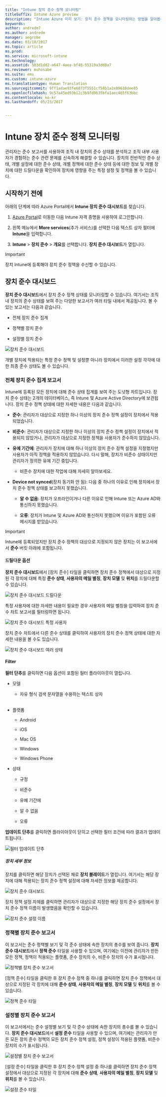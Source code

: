 ```yaml
---
title: "Intune 장치 준수 정책 모니터링"
titleSuffix: Intune Azure preview
description: "Intune Azure 미리 보기: 장치 준수 정책을 모니터링하는 방법을 알아봅니다."
keywords: 
author: andredm7
ms.author: andredm
manager: angrobe
ms.date: 03/10/2017
ms.topic: article
ms.prod: 
ms.service: microsoft-intune
ms.technology: 
ms.assetid: 503d1dd2-a647-4aea-bf48-55319a3dd8a7
ms.reviewer: muhosabe
ms.suite: ems
ms.custom: intune-azure
ms.translationtype: Human Translation
ms.sourcegitcommit: 9ff1adae93fe6873f5551cf58b1a2e89638dee85
ms.openlocfilehash: 9c57a45ed93b12c3b9fd9635bfa1aec465f63bbc
ms.contentlocale: ko-kr
ms.lasthandoff: 05/23/2017


---
```

# <a name="monitor-intune-device-compliance-policies"></a>Intune 장치 준수 정책 모니터링

관리자는 준수 보고서를 사용하여 조직 내 장치의 준수 상태를 분석하고 조직 내부 사용자가 경험하는 준수 관련 문제를 신속하게 해결할 수 있습니다. 장치의 전반적인 준수 상태, 개별 설정에 대한 준수 상태, 개별 정책에 대한 준수 상태 등에 대한 정보 및 개별 장치에 대한 드릴다운을 확인하여 장치에 영향을 주는 특정 설정 및 정책을 볼 수 있습니다.

## <a name="before-you-begin"></a>시작하기 전에

아래의 단계에 따라 Azure Portal에서 **Intune 장치 준수 대시보드**를 찾습니다.

1.  [Azure Portal](https://portal.azure.com)로 이동한 다음 Intune 자격 증명을 사용하여 로그인합니다.

2.  왼쪽 메뉴에서 **More services**(추가 서비스)를 선택한 다음 텍스트 상자 필터에 **Intune**을 입력합니다.

3.  **Intune** &gt; **장치 준수** &gt; **개요**를 선택합니다. **장치 준수 대시보드**가 열립니다.

> [!IMPORTANT] 
> 장치 Intune에 등록해야 장치 준수 정책을 수신할 수 있습니다.

## <a name="device-compliance-dashboard"></a>장치 준수 대시보드

**장치 준수 대시보드**에서 장치 준수 정책 상태를 모니터링할 수 있습니다. 여기서는 조직 내 장치의 준수 상태를 보여 주는 다양한 보고서가 여러 타일 내에서 제공됩니다. 볼 수 있는 보고서는 다음과 같습니다.

-   전체 장치 준수 집계

-   정책별 장치 준수

-   설정별 장치 준수

![장치 준수 대시보드](./media/idc-1.png)

개별 장치에 적용되는 특정 준수 정책 및 설정뿐 아니라 장치에서 이러한 설정 각각에 대한 최종 준수 상태도 볼 수 있습니다.

### <a name="overall-device-compliance-aggregate-report"></a>전체 장치 준수 집계 보고서

Intune에 등록된 모든 장치에 대해 준수 상태 집계를 보여 주는 도넛형 차트입니다. 장치 준수 상태는 2개의 데이터베이스, 즉 Intune 및 Azure Active Directory에 보관됩니다. 장치 준수 정책 상태에 대한 자세한 내용은 다음과 같습니다.

-   **준수**: 관리자가 대상으로 지정한 하나 이상의 장치 준수 정책 설정이 장치에서 적용되었습니다.

-   **비준수**: 관리자가 대상으로 지정한 하나 이상의 장치 준수 정책 설정이 장치에서 적용되지 않았거나, 관리자가 대상으로 지정한 정책을 사용자가 준수하지 않았습니다.

-   **유예 기간에**: 관리자가 장치에 대해 하나 이상의 장치 준수 정책 설정을 지정했지만 사용자가 아직 정책을 적용하지 않았습니다. 다시 말해, 장치가 비준수 상태이지만 관리자가 정의한 유예 기간 중입니다.

    -   비준수 장치에 대한 작업에 대해 자세히 알아보세요.

-   **Device not synced**(장치 동기화 안 됨): 다음 중 하나의 이유로 인해 장치에서 장치 준수 정책 상태를 보고하지 못했습니다.

    -   **알 수 없음**: 장치가 오프라인이거나 다른 이유로 인해 Intune 또는 Azure AD와 통신하지 못했습니다.

    -   **오류**: 장치가 Intune 및 Azure AD와 통신하지 못했으며 이유가 포함된 오류 메시지를 받았습니다.

> [!IMPORTANT] 
> Intune에 등록되었지만 장치 준수 정책의 대상으로 지정되지 않은 장치는 이 보고서에서 **준수** 버킷 아래에 포함됩니다.

#### <a name="drill-down-option"></a>드릴다운 옵션

**장치 준수 대시보드**에서 [장치 준수] 타일을 클릭하면 장치 준수 정책에서 대상으로 지정된 각 장치에 대해 특정 **준수 상태**, **사용자의 메일 별칭**, **장치 모델** 및 **위치**를 드릴다운할 수 있습니다.

![장치 준수 대시보드 드릴다운](./media/idc-2.png)

특정 사용자에 대한 자세한 내용이 필요한 경우 사용자의 메일 별칭을 입력하여 장치 준수 차트 보고서를 필터링하면 됩니다.

![장치 준수 대시보드 특정 사용자](./media/idc-3.png)

장치 준수 차트에서 다른 준수 상태를 클릭하여 사용자의 장치 준수 정책 상태에 대한 자세한 내용을 볼 수도 있습니다.

![장치 준수 대시보드 여러 상태](./media/idc-4.png)

#### <a name="filter"></a>Filter

**필터 단추**를 클릭하면 다음 옵션이 포함된 필터 플라이아웃이 열립니다.

-   모델

    -   자유 형식 검색 문자열을 수용하는 텍스트 상자
<br></br>
-   플랫폼

    -   Android

    -   iOS

    -   Mac OS

    -   Windows

    -   Windows Phone

-   상태

    -   규정

    -   비준수

    -   유예 기간에

    -   알 수 없음

    -   오류

**업데이트 단추**를 클릭하면 플라이아웃이 닫히고 선택한 필터 조건에 따라 결과가 업데이트됩니다.

![필터 업데이트 단추](./media/idc-5.png)

##### <a name="device-details"></a>장치 세부 정보

장치를 클릭하면 해당 장치가 선택된 채로 **장치 블레이드**가 열립니다. 여기서는 해당 장치에 대해 적용되는 장치 준수 정책 설정에 대해 자세한 정보를 제공합니다.

![장치 준수 대시보드](./media/idc-6.png)

장치 정책 설정 자체를 클릭하면 관리자가 대상으로 지정한 해당 장치 준수 설정에서 장치 준수 정책 이름이 발생했음을 확인할 수 있습니다.

![장치 준수 설정 이름](./media/idc-7.png)

### <a name="per-policy-device-compliance-report"></a>정책별 장치 준수 보고서

이 보고서는 준수 정책별 보기 및 각 준수 상태에 속한 장치의 총수를 보여 줍니다. **장치 준수 대시보드**에서 **정책 준수** 타일을 사용할 수 있으며, 여기에는 이전에 관리자가 만든 모든 정책, 정책이 적용되는 플랫폼, 준수 장치의 수, 비준수 장치의 수가 표시됩니다.

![정책별 장치 준수 보고서](./media/idc-8.png)

[정책 준수] 타일을 클릭한 후 장치 준수 정책 중 하나를 클릭하면 장치 준수 정책에서 대상으로 지정된 각 장치에 대해 **준수 상태**, **사용자의 메일 별칭**, **장치 모델** 및 **위치**를 볼 수 있습니다.

![정책 준수 타일](./media/idc-9.png)

### <a name="per-setting-device-compliance-report"></a>설정별 장치 준수 보고서

이 보고서에서는 준수 설정별 보기 및 각 준수 상태에 속한 장치의 총수를 볼 수 있습니다. **장치 준수 대시보드**에서 **설정 준수** 타일을 사용할 수 있으며, 여기에는 관리자가 만든 모든 장치 준수 정책의 모든 장치 준수 정책 설정, 정책 설정이 적용된 플랫폼, 비준수 장치의 수가 표시됩니다.

![설정별 장치 준수 보고서](./media/idc-10.png)

[설정 준수] 타일을 클릭한 후 장치 준수 정책 설정 중 하나를 클릭하면 장치 준수 정책 설정에서 대상으로 지정된 각 장치에 대해 **준수 상태**, **사용자의 메일 별칭**, **장치 모델** 및 **위치**를 볼 수 있습니다.

![설정 준수 타일](./media/idc-11.png)

